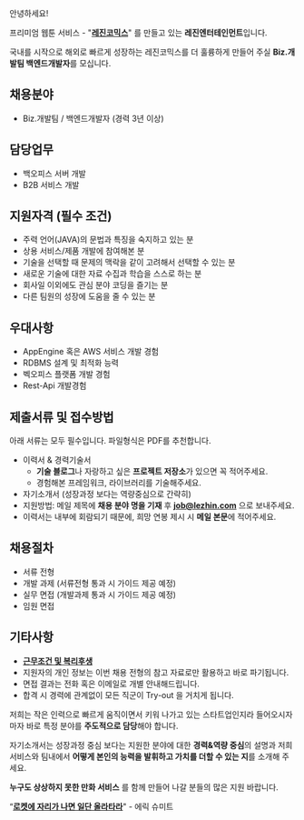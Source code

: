 안녕하세요!

프리미엄 웹툰 서비스 - "**[레진코믹스](http://www.lezhin.com)**" 를 만들고 있는 **레진엔터테인먼트**입니다.

국내를 시작으로 해외로 빠르게 성장하는 레진코믹스를 더 훌륭하게 만들어 주실 **Biz.개발팀 백엔드개발자**를 모십니다. 


## 채용분야

- Biz.개발팀 / 백엔드개발자 (경력 3년 이상) 


## 담당업무

- 백오피스 서버 개발
- B2B 서비스 개발


## 지원자격 (필수 조건)

- 주력 언어(JAVA)의 문법과 특징을 숙지하고 있는 분
- 상용 서비스/제품 개발에 참여해본 분
- 기술을 선택할 때 문제의 맥락을 같이 고려해서 선택할 수 있는 분
- 새로운 기술에 대한 자료 수집과 학습을 스스로 하는 분
- 회사일 이외에도 관심 분야 코딩을 즐기는 분
- 다른 팀원의 성장에 도움을 줄 수 있는 분


## 우대사항

- AppEngine 혹은 AWS 서비스 개발 경험
- RDBMS 설계 및 최적화 능력
- 벡오피스 플랫폼 개발 경험
- Rest-Api 개발경험


## 제출서류 및 접수방법

아래 서류는 모두 필수입니다. 파일형식은 PDF를 추천합니다.

- 이력서 & 경력기술서 
  - **기술 블로그**나 자랑하고 싶은 **프로젝트 저장소**가 있으면 꼭 적어주세요.
  - 경험해본 프레임워크, 라이브러리를 기술해주세요.
- 자기소개서 (성장과정 보다는 역량중심으로 간략히)
- 지원방법: 메일 제목에 **채용 분야 명을 기재** 후 **job@lezhin.com** 으로 보내주세요.
- 이력서는 내부에 회람되기 때문에, 희망 연봉 제시 시 **메일 본문**에 적어주세요.


## 채용절차 

 - 서류 전형
 - 개발 과제 (서류전형 통과 시 가이드 제공 예정)
 - 실무 면접 (개발과제 통과 시 가이드 제공 예정)
 - 임원 면접 


## 기타사항 
- [**근무조건 및 복리후생**](https://github.com/lezhin/apply/blob/master/README.md)
- 지원자의 개인 정보는 이번 채용 전형의 참고 자료로만 활용하고 바로 파기됩니다.
- 면접 결과는 전화 혹은 이메일로 개별 안내해드립니다.
- 합격 시 경력에 관계없이 모든 직군이 Try-out 을 거치게 됩니다. 


저희는 작은 인력으로 빠르게 움직이면서 키워 나가고 있는 스타트업인지라 들어오시자마자 바로 특정 분야를 **주도적으로 담당**해야 합니다. 

자기소개서는 성장과정 중심 보다는 지원한 분야에 대한 **경력&역량 중심**의 설명과 저희 서비스와 팀내에서 **어떻게 본인의 능력을 발휘하고 가치를 더할 수 있는 지**를 소개해 주세요.

**누구도 상상하지 못한 만화 서비스** 를 함께 만들어 나갈 분들의 많은 지원 바랍니다.


“[**로켓에 자리가 나면 일단 올라타라**](http://estima.wordpress.com/2012/05/28/sheryl/)" - 에릭 슈미트